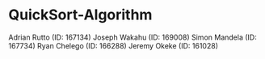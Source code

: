 ﻿# QuickSort-Algorithm
Adrian Rutto (ID: 167134)
Joseph Wakahu (ID: 169008)
Simon Mandela (ID: 167734)
Ryan Chelego (ID: 166288)
Jeremy Okeke (ID: 161028)
